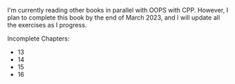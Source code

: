 I'm currently reading other books in parallel with OOPS with CPP. However, I plan to complete this book by the end of March 2023, and I will update all the exercises as I progress.

Incomplete Chapters:
- 13
- 14
- 15
- 16
